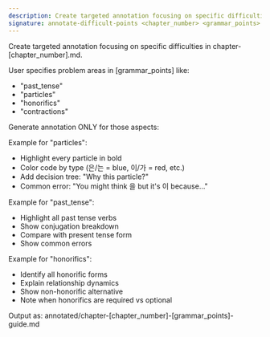 ```yaml
---
description: Create targeted annotation focusing on specific difficulties
signature: annotate-difficult-points <chapter_number> <grammar_points>
---
```


Create targeted annotation focusing on specific difficulties in chapter-[chapter_number].md.

User specifies problem areas in [grammar_points] like:
- "past_tense"
- "particles"
- "honorifics"
- "contractions"

Generate annotation ONLY for those aspects:

Example for "particles":
- Highlight every particle in bold
- Color code by type (은/는 = blue, 이/가 = red, etc.)
- Add decision tree: "Why this particle?"
- Common error: "You might think 을 but it's 이 because..."

Example for "past_tense":
- Highlight all past tense verbs
- Show conjugation breakdown
- Compare with present tense form
- Show common errors

Example for "honorifics":
- Identify all honorific forms
- Explain relationship dynamics
- Show non-honorific alternative
- Note when honorifics are required vs optional

Output as: annotated/chapter-[chapter_number]-[grammar_points]-guide.md
